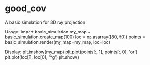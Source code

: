 # good_cov
A basic simulation for 3D ray projection 

Usage:
  import basic_simulation
  my_map = basic_simulation.create_map(100)
  loc = np.asarray([80, 50])
  points = basic_simulation.render(my_map=my_map, loc=loc)

Display:
  plt.imshow(my_map)
  plt.plot(points[:, 1], points[:, 0], 'or')
  plt.plot(loc[1], loc[0], '*g')
  plt.show()
